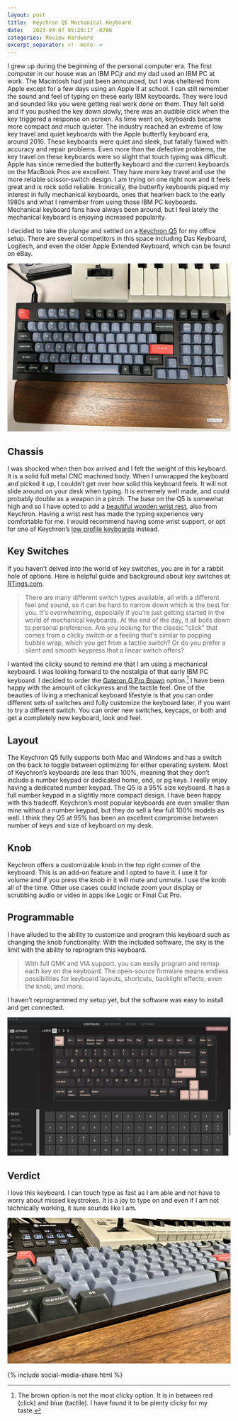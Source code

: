 ```yaml
---
layout: post
title:  Keychron Q5 Mechanical Keyboard
date:   2023-04-07 05:20:17 -0700
categories: Review Hardware
excerpt_separator: <!--more-->
---
```


I grew up during the beginning of the personal computer era. The first computer in our house was an IBM PCjr and my dad used an IBM PC at work. The Macintosh had just been announced, but I was sheltered from Apple except for a few days using an Apple II at school. <!--more--> I can still remember the sound and feel of typing on these early IBM keyboards. They were loud and sounded like you were getting real work done on them. They felt solid and if you pushed the key down slowly, there was an audible click when the key triggered a response on screen. As time went on, keyboards became more compact and much quieter. The industry reached an extreme of low key travel and quiet keyboards with the Apple butterfly keyboard era, around 2016. These keyboards were quiet and sleek, but fatally flawed with accuracy and repair problems. Even more than the defective problems, the key travel on these keyboards were so slight that touch typing was difficult. Apple has since remedied the butterfly keyboard and the current keyboards on the MacBook Pros are excellent. They have more key travel and use the more reliable scissor-switch design. I am trying on one right now and it feels great and is rock solid reliable. Ironically, the butterfly keyboards piqued my interest in fully mechanical keyboards, ones that hearken back to the early 1980s and what I remember from using those IBM PC keyboards. Mechanical keyboard fans have always been around, but I feel lately the mechanical keyboard is enjoying increased popularity. 

I decided to take the plunge and settled on a [Keychron Q5][1] for my office setup. There are several competitors in this space including Das Keyboard, Logitech, and even the older Apple Extended Keyboard, which can be found on eBay. 

![Keychron 1][image-1]

## Chassis
I was shocked when then box arrived and I felt the weight of this keyboard. It is a solid full metal CNC machined body. When I unwrapped the keyboard and picked it up, I couldn’t get over how solid this keyboard feels. It will not slide around on your desk when typing. It is extremely well made, and could probably double as a weapon in a pinch. The base on the Q5 is somewhat high and so I have opted to add a [beautiful wooden wrist rest][2], also from Keychron. Having a wrist rest has made the typing experience very comfortable for me. I would recommend having some wrist support, or opt for one of Keychron’s [low profile keyboards][3] instead. 

## Key Switches
If you haven’t delved into the world of key switches, you are in for a rabbit hole of options. Here is helpful guide and background about key switches at [RTings.com][4]. 

> There are many different switch types available, all with a different feel and sound, so it can be hard to narrow down which is the best for you. It's overwhelming, especially if you're just getting started in the world of mechanical keyboards. At the end of the day, it all boils down to personal preference. Are you looking for the classic "click" that comes from a clicky switch or a feeling that's similar to popping bubble wrap, which you get from a tactile switch? Or do you prefer a silent and smooth keypress that a linear switch offers?

I wanted the clicky sound to remind me that I am using a mechanical keyboard. I was looking forward to the nostalgia of that early IBM PC keyboard. I decided to order the [Gateron G Pro Brown][5] option.[^1] I have been happy with the amount of clickyness and the tactile feel. One of the beauties of living a mechanical keyboard lifestyle is that you can order different sets of switches and fully customize the keyboard later, if you want to try a different switch. You can order new switches, keycaps, or both and get a completely new keyboard, look and feel. 

## Layout
The Keychron Q5 fully supports both Mac and Windows and has a switch on the back to toggle between optimizing for either operating system. Most of Keychron’s keyboards are less than 100%, meaning that they don’t include a number keypad or dedicated home, end, or pg keys. I really enjoy having a dedicated number keypad. The Q5 is a 95% size keyboard. It has a full number keypad in a slightly more compact design. I have been happy with this tradeoff. Keychron’s most popular keyboards are even smaller than mine without a number keypad, but they do sell a few full 100% models as well. I think they Q5 at 95% has been an excellent compromise between number of keys and size of keyboard on my desk. 


## Knob
Keychron offers a customizable knob in the top right corner of the keyboard. This is an add-on feature and I opted to have it. I use it for volume and if you press the knob in it will mute and unmute. I use the knob all of the time. Other use cases could include zoom your display or scrubbing audio or video in apps like Logic or Final Cut Pro. 

## Programmable
I have alluded to the ability to customize and program this keyboard such as changing the knob functionality. With the included software, the sky is the limit with the ability to reprogram this keyboard. 

> With full QMK and VIA support, you can easily program and remap each key on the keyboard. The open-source firmware means endless possibilities for keyboard layouts, shortcuts, backlight effects, even the knob, and more. 

I haven’t reprogrammed my setup yet, but the software was easy to install and get connected. 

![VIA Software][image-2]

## Verdict
I love this keyboard. I can touch type as fast as I am able and not have to worry about missed keystrokes. It is a joy to type on and even if I am not technically working, it sure sounds like I am. 


![Keychron Side][image-3]

{% include social-media-share.html %}

[^1]:   The brown option is not the most clicky option. It is in between red (click) and blue (tactile). I have found it to be plenty clicky for my taste.

[1]:    https://www.keychron.com/products/keychron-q5-qmk-custom-mechanical-keyboard?variant=40010452041817
[2]:    https://www.keychron.com/products/keychron-keyboard-wooden-palm-rest
[3]:    https://www.keychron.com/collections/low-profile-keyboard-collection
[4]:    https://www.rtings.com/keyboard/learn/mechanical-switches
[5]:    https://www.keychron.com/products/keychron-mechanical-switch-set?variant=39305107865689

[image-1]: /assets/keychron-top.jpeg
[image-2]: /assets/via-keychron.jpg
[image-3]: /assets/keychron-side.jpeg

<script src="https://giscus.app/client.js"
        data-repo="adamsappletech/adamsappletech.github.io"
        data-repo-id="R_kgDOK5uboQ"
        data-category="General"
        data-category-id="DIC_kwDOK5uboc4CbzPX"
        data-mapping="pathname"
        data-strict="0"
        data-reactions-enabled="1"
        data-emit-metadata="0"
        data-input-position="bottom"
        data-theme="preferred_color_scheme"
        data-lang="en"
        crossorigin="anonymous"
        async>
</script>